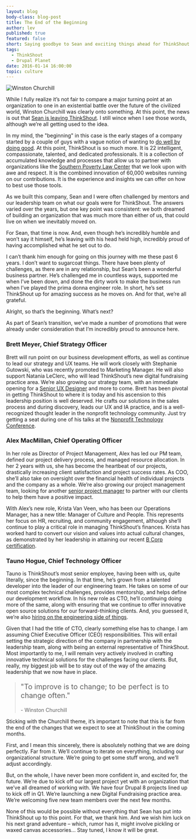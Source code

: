 ```yaml
---
layout: blog
body-class: blog-post
title: The End of the Beginning
author: lev
published: true
featured: false
short: Saying goodbye to Sean and exciting things ahead for ThinkShout.
tags:
  - ThinkShout
  - Drupal Planet
date: 2016-01-14 16:00:00
topic: culture
---
```

![Winston Churchill](https://static.independent.co.uk/s3fs-public/thumbnails/image/2013/10/14/12/2638166.jpg)

While I fully realize it’s not fair to compare a major turning point at an organization to one in an existential battle over the future of the civilized world, Winston Churchill was clearly onto something. At this point, the news is out that [Sean is leaving ThinkShout](/blog/2016/01/stepping-down-as-ceo-stepping-into-colorado/). I still wince when I see those words, although we’re all getting used to the idea.

In my mind, the "beginning" in this case is the early stages of a company started by a couple of guys with a vague notion of wanting to [do well by doing good](/blog/2015/08/becoming-a-bcorp/). At this point, ThinkShout is so much more. It is 22 intelligent, compassionate, talented, and dedicated professionals. It is a collection of accumulated knowledge and processes that allow us to partner with organizations like the [Southern Poverty Law Center](https://www.splcenter.org/) that we look upon with awe and respect. It is the combined innovation of 60,000 websites running on our contributions. It is the experience and insights we can offer on how to best use those tools.

As we built this company, Sean and I were often challenged by mentors and our leadership team on what our goals were for ThinkShout. The answers varied over the years, but one key point was consistent: we both dreamed of building an organization that was much more than either of us, that could live on when we inevitably moved on.

For Sean, that time is now. And, even though he’s incredibly humble and won’t say it himself, he’s leaving with his head held high, incredibly proud of having accomplished what he set out to do.

I can’t thank him enough for going on this journey with me these past 6 years. I don’t want to sugarcoat things. There have been plenty of challenges, as there are in any relationship, but Sean’s been a wonderful business partner. He’s challenged me in countless ways, supported me when I’ve been down, and done the dirty work to make the business run when I’ve played the prima donna engineer role. In short, he’s set ThinkShout up for amazing success as he moves on. And for that, we’re all grateful.

Alright, so that’s the beginning. What’s next?

As part of Sean’s transition, we’ve made a number of promotions that were already under consideration that I’m incredibly proud to announce here.

### Brett Meyer, Chief Strategy Officer

Brett will run point on our business development efforts, as well as continue to lead our strategy and UX teams. He will work closely with Stephanie Gutowski, who was recently promoted to Marketing Manager. He will also support Natania LeClerc, who will lead ThinkShout’s new digital fundraising practice area. We’re also growing our strategy team, with an immediate opening for a [Senior UX Designer](/careers/) and more to come. Brett has been pivotal in getting ThinkShout to where it is today and his ascension to this leadership position is well deserved. He crafts our solutions in the sales process and during discovery, leads our UX and IA practice, and is a well-recognized thought leader in the nonprofit technology community. Just try getting a seat during one of his talks at the [Nonprofit Technology Conference](http://www.nten.org/ntc/).

### Alex MacMillan, Chief Operating Officer

In her role as Director of Project Management, Alex has led our PM team, defined our project delivery process, and managed resource allocation. In her 2 years with us, she has become the heartbeat of our projects, drastically increasing client satisfaction and project success rates. As COO, she’ll also take on oversight over the financial health of individual projects and the company as a whole. We’re also growing our project management team, looking for another [senior project manager](/careers/) to partner with our clients to help them have a positive impact.

With Alex’s new role, Krista Van Veen, who has been our Operations Manager, has a new title: Manager of Culture and People. This represents her focus on HR, recruiting, and community engagement, although she’ll continue to play a critical role in managing ThinkShout’s finances. Krista has worked hard to convert our vision and values into actual cultural changes, as demonstrated by her leadership in attaining our recent [B Corp certification](/blog/2015/08/our-road-to-bcorp).

### Tauno Hogue, Chief Technology Officer

Tauno is ThinkShout’s most senior employee, having been with us, quite literally, since the beginning. In that time, he’s grown from a talented developer into the leader of our engineering team. He takes on some of our most complex technical challenges, provides mentorship, and helps define our development workflow. In his new role as CTO, he’ll continuing doing more of the same, along with ensuring that we continue to offer innovative open source solutions for our forward-thinking clients. And, you guessed it, we’re also [hiring on the engineering side of things](/careers).

Given that I had the title of CTO, clearly something else has to change. I am assuming Chief Executive Officer (CEO) responsibilities. This will entail setting the strategic direction of the company in partnership with the leadership team, along with being an external representative of ThinkShout. Most importantly to me, I will remain very actively involved in crafting innovative technical solutions for the challenges facing our clients. But, really, my biggest job will be to stay out of the way of the amazing leadership that we now have in place.

<blockquote>
<p style="font-size:1.4em">"To improve is to change; to be perfect is to change often."</p>
- Winston Churchill
</blockquote>

Sticking with the Churchill theme, it’s important to note that this is far from the end of the changes that we expect to see at ThinkShout in the coming months.

First, and I mean this sincerely, there is absolutely nothing that we are doing perfectly. Far from it. We’ll continue to iterate on everything, including our organizational structure. We’re going to get some stuff wrong, and we’ll adjust accordingly.

But, on the whole, I have never been more confident in, and excited for, the future. We’re due to kick off our largest project yet with an organization that we’ve all dreamed of working with. We have four Drupal 8 projects lined up to kick off in Q1. We’re launching a new Digital Fundraising practice area. We’re welcoming five new team members over the next few months.

None of this would be possible without everything that Sean has put into ThinkShout up to this point. For that, we thank him. And we wish him luck on his next grand adventure – which, rumor has it, might involve pickling or waxed canvas accessories... Stay tuned, I know it will be great.
